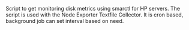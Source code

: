 Script to get monitoring disk metrics using smarctl for HP servers.
The script is used with the Node Exporter Textfile Collector.
It is cron based, background job can set interval based on need.
